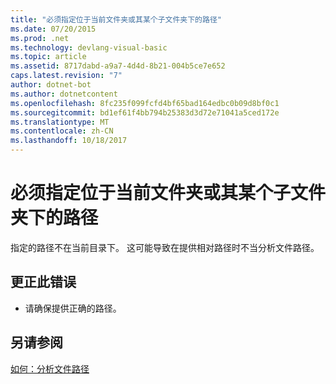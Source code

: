 ```yaml
---
title: "必须指定位于当前文件夹或其某个子文件夹下的路径"
ms.date: 07/20/2015
ms.prod: .net
ms.technology: devlang-visual-basic
ms.topic: article
ms.assetid: 8717dabd-a9a7-4d4d-8b21-004b5ce7e652
caps.latest.revision: "7"
author: dotnet-bot
ms.author: dotnetcontent
ms.openlocfilehash: 8fc235f099fcfd4bf65bad164edbc0b09d8bf0c1
ms.sourcegitcommit: bd1ef61f4bb794b25383d3d72e71041a5ced172e
ms.translationtype: MT
ms.contentlocale: zh-CN
ms.lasthandoff: 10/18/2017
---
```

# <a name="you-must-specify-a-path-that-is-under-the-current-folder-or-one-of-its-sub-folders"></a>必须指定位于当前文件夹或其某个子文件夹下的路径
指定的路径不在当前目录下。 这可能导致在提供相对路径时不当分析文件路径。  
  
## <a name="to-correct-this-error"></a>更正此错误  
  
-   请确保提供正确的路径。  
  
## <a name="see-also"></a>另请参阅  
 [如何：分析文件路径](../../visual-basic/developing-apps/programming/drives-directories-files/how-to-parse-file-paths.md)
